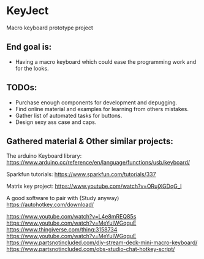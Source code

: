 # KeyJect

Macro keyboard prototype project

## End goal is:

- Having a macro keyboard which could ease the programming work and for the looks.

## TODOs:

- Purchase enough components for development and depugging.
- Find online material and examples for learning from others mistakes.
- Gather list of automated tasks for buttons.
- Design sexy ass case and caps.

## Gathered material & Other similar projects:

The arduino Keyboard library:
https://www.arduino.cc/reference/en/language/functions/usb/keyboard/

Sparkfun tutorials:
https://www.sparkfun.com/tutorials/337

Matrix key project:
https://www.youtube.com/watch?v=ORujXGDqG_I

A good software to pair with (Study anyway)
https://autohotkey.com/download/


https://www.youtube.com/watch?v=L4e8mREQ85s
https://www.youtube.com/watch?v=MeYuIWGqquE
https://www.thingiverse.com/thing:3158734
https://www.youtube.com/watch?v=MeYuIWGqquE
https://www.partsnotincluded.com/diy-stream-deck-mini-macro-keyboard/
https://www.partsnotincluded.com/obs-studio-chat-hotkey-script/
